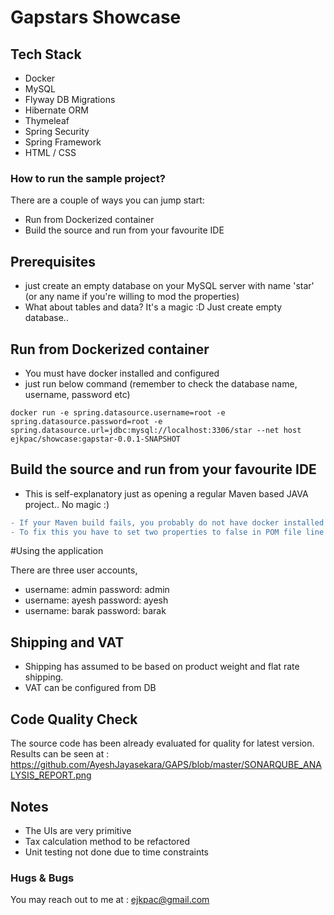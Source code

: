# Gapstars Showcase

## Tech Stack

* Docker
* MySQL
* Flyway DB Migrations
* Hibernate ORM
* Thymeleaf
* Spring Security
* Spring Framework
* HTML / CSS

### How to run the sample project?

There are a couple of ways you can jump start:

* Run from Dockerized container
* Build the source and run from your favourite IDE

## Prerequisites

* just create an empty database on your MySQL server with name 'star' (or any name if you're willing to mod the properties)
* What about tables and data? It's a magic :D Just create empty database..

## Run from Dockerized container

* You must have docker installed and configured
* just run below command (remember to check the database name, username, password etc)

```shell
docker run -e spring.datasource.username=root -e spring.datasource.password=root -e spring.datasource.url=jdbc:mysql://localhost:3306/star --net host ejkpac/showcase:gapstar-0.0.1-SNAPSHOT
```

## Build the source and run from your favourite IDE

* This is self-explanatory just as opening a regular Maven based JAVA project.. No magic :)

```diff
- If your Maven build fails, you probably do not have docker installed in your machine. 
- To fix this you have to set two properties to false in POM file line 32,33!   
```

#Using the application

There are three user accounts,

* username: admin password: admin
* username: ayesh password: ayesh
* username: barak password: barak

## Shipping and VAT

* Shipping has assumed to be based on product weight and flat rate shipping.
* VAT can be configured from DB

## Code Quality Check

The source code has been already evaluated for quality for latest version. Results can be seen at : https://github.com/AyeshJayasekara/GAPS/blob/master/SONARQUBE_ANALYSIS_REPORT.png

## Notes

* The UIs are very primitive
* Tax calculation method to be refactored
* Unit testing not done due to time constraints

### Hugs & Bugs

You may reach out to me at : ejkpac@gmail.com

